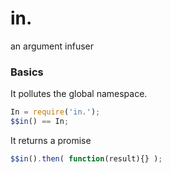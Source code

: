 # in.

an argument infuser

### Basics

It pollutes the global namespace.

```javascript
In = require('in.');
$$in() == In;
```

It returns a promise

```javascript
$$in().then( function(result){} );
```
